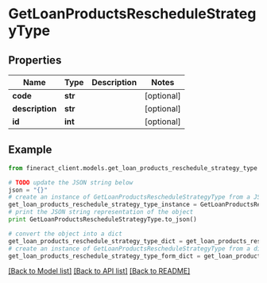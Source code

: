 # GetLoanProductsRescheduleStrategyType


## Properties

Name | Type | Description | Notes
------------ | ------------- | ------------- | -------------
**code** | **str** |  | [optional] 
**description** | **str** |  | [optional] 
**id** | **int** |  | [optional] 

## Example

```python
from fineract_client.models.get_loan_products_reschedule_strategy_type import GetLoanProductsRescheduleStrategyType

# TODO update the JSON string below
json = "{}"
# create an instance of GetLoanProductsRescheduleStrategyType from a JSON string
get_loan_products_reschedule_strategy_type_instance = GetLoanProductsRescheduleStrategyType.from_json(json)
# print the JSON string representation of the object
print GetLoanProductsRescheduleStrategyType.to_json()

# convert the object into a dict
get_loan_products_reschedule_strategy_type_dict = get_loan_products_reschedule_strategy_type_instance.to_dict()
# create an instance of GetLoanProductsRescheduleStrategyType from a dict
get_loan_products_reschedule_strategy_type_form_dict = get_loan_products_reschedule_strategy_type.from_dict(get_loan_products_reschedule_strategy_type_dict)
```
[[Back to Model list]](../README.md#documentation-for-models) [[Back to API list]](../README.md#documentation-for-api-endpoints) [[Back to README]](../README.md)


